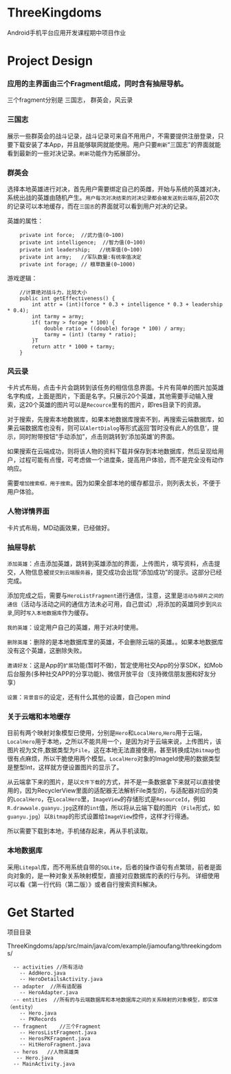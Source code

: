 # ThreeKingdoms
Android手机平台应用开发课程期中项目作业

# Project Design 

### 应用的主界面由三个Fragment组成，同时含有抽屉导航。

三个fragment分别是 三国志， 群英会，风云录

### 三国志 

展示一些群英会的战斗记录，战斗记录可来自不用用户，不需要提供注册登录，只要下载安装了本App，并且能够联网就能使用。用户只要``刷新``“三国志”的界面就能看到最新的一些对决记录。``刷新``功能作为拓展部分。



### 群英会

选择本地英雄进行对决，首先用户需要绑定自己的英雌，开始与系统的英雄对决，系统出战的英雄由随机产生。``用户每次对决结束的对决记录都会被发送到云端存``,前20次的记录可以本地缓存，而在``三国志``的界面就可以看到用户对决的记录。

英雄的属性：

```
    private int force;  //武力值(0~100)
    private int intelligence;  //智力值(0~100)
    private int leadership;   //统率值(0~100)
    private int army;   //军队数量:有统率值决定
    private int forage; // 粮草数量(0~1000)
```

游戏逻辑：

```
    //计算绝对战斗力，比较大小
    public int getEffectiveness() {
        int attr = (int)(force * 0.3 + intelligence * 0.3 + leadership * 0.4);
        int tarmy = army;
        if( tarmy > forage * 100) {
            double ratio = ((double) forage * 100) / army;
            tarmy = (int) (tarmy * ratio);
        }T
        return attr * 1000 + tarmy;
    }

```

### 风云录

卡片式布局，点击卡片会跳转到该任务的相信信息界面。卡片有简单的图片加英雄名字构成，上面是图片，下面是名字。只展示20个英雄，其他需要手动输入搜索，这20个英雄的图片可以是``Recource``里有的图片，即res目录下的资源。

对于搜索，先搜索本地数据库，如果本地数据库搜索不到，再搜索云端数据库，如果云端数据库也没有，则可以``AlertDialog``等形式返回‘暂时没有此人的信息’，提示，同时附带按钮“手动添加”，点击则跳转到‘添加英雄’的界面。

如果搜索在云端成功，则将该人物的资料下载并保存到本地数据库，然后呈现给用户，过程可能有点慢，可考虑做一个进度条，提高用户体验，而不是完全没有动作响应。

需要``增加搜索框，用于搜索``。因为如果全部本地的缓存都显示，则列表太长，不便于用户体验。


### 人物详情界面

卡片式布局，MD动画效果，已经做好。


### 抽屉导航

``添加英雄``：点击添加英雄，跳转到英雄添加的界面，上传图片，填写资料，点击提交，人物信息被``提交到云端服务器``，提交成功会出现“添加成功”的提示。这部分已经完成。

添加完成之后，需要与``HeroListFragment``进行通信，注意，这里是``活动与碎片之间的通信``（活动与活动之间的通信方法未必可用，自己尝试）,将添加的英雄同步到``风云录``,同时``写入本地数据库``作为缓存。

``我的英雄``：设定用户自己的英雄，用于对决时使用。

``删除英雄``：删除的是本地数据库里的英雄，不会删除云端的英雄。。如果本地数据库没有这个英雄，这删除失败。

``邀请好友``：这是App的``扩展``功能(暂时不做)，暂定使用社交App的分享SDK，如Mob后台服务(多种社交APP的分享功能)、微信开放平台（支持微信朋友圈和好友分享）

``设置``：``背景音乐``的设定，还有什么其他的设置，自己open mind

### 关于云端和本地缓存

目前有两个映射对象模型已使用，分别是``Hero``和``LocalHero``,``Hero``用于云端，``LocalHero``用于本地，之所以不能共用一个，是因为对于云端来说，上传图片，该图片视为文件,数据类型为``File``，这在本地无法直接使用，甚至转换成功``Bitmap``也很有点麻烦，所以干脆使用两个模型。``LocalHero``对象的ImageId使用的数据类型是整型Int，这样就方便设置图片的显示了。

从云端拿下来的图片，是以``文件下载``的方式，并不是一条数据拿下来就可以直接使用的，因为RecyclerView里面的适配器无法解析File类型的，与适配器对应的类的``LocalHero``，在``LocalHero``里，``ImageView``的存储形式是``ResourceId``，例如``R.drawwale.guanyu.jpg``这样的``int``值，所以将从云端下载的图片（``File``形式，如``guanyu.jpg``）以``Bitmap``的形式设置给``ImageView``控件，这样才行得通。

所以需要下载到本地，手机储存起来，再从手机读取。

### 本地数据库

采用``Litepal``库，而不用系统自带的``SQLite``，后者的操作语句有点繁琐，前者是面向对象的，是一种对象关系映射模型，直接对应数据库的表的行与列。
详细使用可以看《第一行代码（第二版）》或者自行搜索资料解决。



# Get Started

项目目录

ThreeKingdoms/app/src/main/java/com/example/jiamoufang/threekingdoms/

```
  -- activities	//所有活动
    -- AddHero.java
    -- HeroDetailsActivity.java
  -- adapter  //所有适配器
    -- HeroAdapter.java
  -- entities  //所有的与云端数据库和本地数据库之间的关系映射的对象模型，即实体（entity）
    -- Hero.java
    -- PKRecords
  -- fragment	 //三个Fragment
    -- HerosListFragment.java	
    -- HerosPKFragment.java
    -- HitHeroFragment.java
  -- heros	 //人物英雄类
   -- Hero.java
  -- MainActivity.java
```





